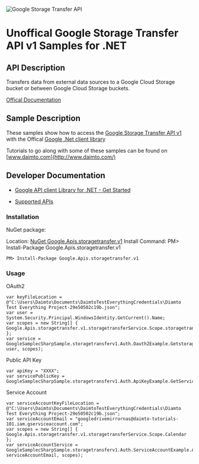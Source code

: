 ﻿![Google Storage Transfer API](http://www.google.com/images/icons/product/search-32.gif)

# Unoffical Google Storage Transfer API v1 Samples for .NET  

## API Description

Transfers data from external data sources to a Google Cloud Storage bucket or between Google Cloud Storage buckets.

[Offical Documentation](https://cloud.google.com/storage/transfer)

## Sample Description

These samples show how to access the [Google Storage Transfer API v1](https://cloud.google.com/storage/transfer) with the Offical [Google .Net client library](https://github.com/google/google-api-dotnet-client)

Tutorials to go along with some of these samples can be found on [www.daimto.com](http://www.daimto.com/)

## Developer Documentation

* [Google API client Library for .NET - Get Started](https://developers.google.com/api-client-library/dotnet/get_started)

* [Supported APIs](https://developers.google.com/api-client-library/dotnet/apis/)

### Installation

NuGet package:

Location: [NuGet Google.Apis.storagetransfer.v1](https://www.nuget.org/packages/Google.Apis.storagetransfer.v1)
Install Command: PM>  Install-Package Google.Apis.storagetransfer.v1

```
PM> Install-Package Google.Apis.storagetransfer.v1
```

### Usage

OAuth2
```
var keyFileLocation = @"C:\Users\Daimto\Documents\DaimtoTestEverythingCredentials\Diamto Test Everything Project-29e50502c19b.json";
var user = System.Security.Principal.WindowsIdentity.GetCurrent().Name;
var scopes = new String[] { Google.Apis.storagetransfer.v1.storagetransferService.Scope.storagetransferReadonly };
var service = GoogleSamplecSharpSample.storagetransferv1.Auth.Oauth2Example.GetstoragetransferService(keyFileLocation, user, scopes);
```

Public API Key

```
var apiKey = "XXXX";
var servicePublicKey = GoogleSamplecSharpSample.storagetransferv1.Auth.ApiKeyExample.GetService(apiKey);
```

Service Account
```
var serviceAccountKeyFileLocation = @"C:\Users\Daimto\Documents\DaimtoTestEverythingCredentials\Diamto Test Everything Project-29e50502c19b.json";
var serviceAccountEmail = "googledrivemirrornas@daimto-tutorials-101.iam.gserviceaccount.com";
var scopes = new String[] { Google.Apis.storagetransfer.v1.storagetransferService.Scope.Calendar };            
var serviceAccountService = GoogleSamplecSharpSample.storagetransferv1.Auth.ServiceAccountExample.AuthenticateServiceAccount(serviceAccountKeyFileLocation, serviceAccountEmail, scopes);
```
